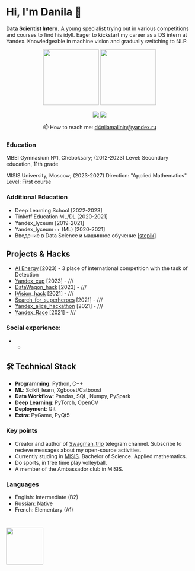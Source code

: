 # Hi, I'm Danila 👋
**Data Scientist Intern.** A young specialist trying out in various competitions and courses to find his idyll. Eager to kickstart my career as a DS intern at Yandex. Knowledgeable in machine vision and gradually switching to NLP.

<p align='center'>
   <a href="https://github-readme-stats.vercel.app/api?username=MALINAYAGODA"><img
           height=150
           src="https://github-readme-stats.vercel.app/api?username=MALINAYAGODA"/></a>
   <a href="https://github.com/MALINAYAGODA/github-readme-stats"><img height=150
                                                                  src="https://github-readme-stats.vercel.app/api/top-langs/?username=MALINAYAGODA&layout=compact"/></a>
</p>

<p align='center'>
   <a href="https://www.linkedin.com/in/MALINAYAGODA/">
       <img src="https://img.shields.io/badge/linkedin-%230077B5.svg?&style=for-the-badge&logo=linkedin&logoColor=white"/>
   </a>
   <a href="https://t.me/malinin_danila">
       <img src="https://img.shields.io/badge/Telegram-2CA5E0?style=for-the-badge&logo=telegram&logoColor=white"/>
   </a>
<p align='center'>
   📫 How to reach me: <a href='mailto:d4nilamalinin@yandex.ru'>d4nilamalinin@yandex.ru</a>
</p>

### Education
MBEI Gymnasium №1, Cheboksary; (2012-2023)
Level: Secondary education, 11th grade

MISIS University, Moscow; (2023-2027)
Direction: "Applied Mathematics"
Level: First course

### Additional Education
- Deep Learning School [2022-2023]
- Tinkoff Education ML/DL [2020-2021]
- Yandex_lyceum [2019-2021]
- Yandex_lyceum++ (ML) [2020-2021]
- Введение в Data Science и машинное обучение [[stepik]([https://t.me/swagman_trip](https://stepik.org/cert/1054618))]

## Projects & Hacks
*   [AI Energy]() [2023] - 3 place of international competition with the task of Detection
*   [Yandex_cup](https://github.com/MALINAYAGODA/Yandex_cup) [2023] - ///
*   [DataWagon_hack](https://github.com/MALINAYAGODA/DataWagon_hack) [2023] - ///
*   [IVision_hack](https://github.com/MALINAYAGODA/IVision_hack) [2021] - ///
*   [Search_for_superheroes](https://github.com/MALINAYAGODA/Search_for_superheroes) [2021] - ///
*   [Yandex_alice_hackathon](https://github.com/MALINAYAGODA/Yandex-Alice-Hackathon) [2021] - ///
*   [Yandex_Race](https://github.com/MALINAYAGODA/Yandex-Race) [2021] - ///


### Social experience:
*   -

## 🛠 Technical Stack
*   **Programming**: Python, C++
*   **ML**: Scikit_learn, Xgboost/Catboost
*   **Data Workflow**: Pandas, SQL, Numpy, PySpark
*   **Deep Learning**: PyTorch, OpenCV
*   **Deployment**: Git
*   **Extra**: PyGame, PyQt5

### Key points
*   Creator and author of [Swagman_trip](https://t.me/swagman_trip) telegram channel. Subscribe to recieve messages about my open-source activities.
*   Currently studing in [MISIS](https://misis.ru/applicants/admission/baccalaureate-and-specialty/faculties/math/). Bachelor of Science. Applied mathematics.
*   Do sports, in free time play volleyball.  
*   A member of the Ambassador club in MISIS.

### Languages
*   English: Intermediate (B2)
*   Russian: Native
*   French: Elementary (A1)

<div align="left" style="margin: 40px 0">
   <a href="https://github.com/MALINAYAGODA/github-profile-views-counter">
       <img width="100px" src="https://komarev.com/ghpvc/?username=MALINAYAGODA&color=DE002D">
   </a>
</div>
